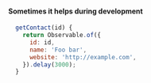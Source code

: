 #### Sometimes it helps during development

```js
  getContact(id) {
    return Observable.of({
      id: id,
      name: 'Foo bar',
      website: 'http://example.com',
    }).delay(3000);
  }
```
